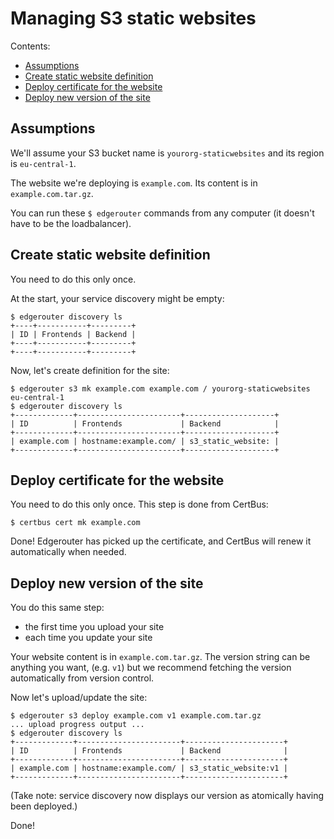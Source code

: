 Managing S3 static websites
===========================

Contents:

- [Assumptions](#assumptions)
- [Create static website definition](#create-static-website-definition)
- [Deploy certificate for the website](#deploy-certificate-for-the-website)
- [Deploy new version of the site](#deploy-new-version-of-the-site)


Assumptions
-----------

We'll assume your S3 bucket name is `yourorg-staticwebsites` and its region is `eu-central-1`.

The website we're deploying is `example.com`. Its content is in `example.com.tar.gz`.

You can run these `$ edgerouter` commands from any computer (it doesn't have to be the
loadbalancer).


Create static website definition
--------------------------------

You need to do this only once. 

At the start, your service discovery might be empty:

```console
$ edgerouter discovery ls
+----+-----------+---------+
| ID | Frontends | Backend |
+----+-----------+---------+
+----+-----------+---------+
```

Now, let's create definition for the site:

```console
$ edgerouter s3 mk example.com example.com / yourorg-staticwebsites eu-central-1
$ edgerouter discovery ls
+-------------+-----------------------+--------------------+
| ID          | Frontends             | Backend            |
+-------------+-----------------------+--------------------+
| example.com | hostname:example.com/ | s3_static_website: |
+-------------+-----------------------+--------------------+
```


Deploy certificate for the website
----------------------------------

You need to do this only once. This step is done from CertBus:

```console
$ certbus cert mk example.com
```

Done! Edgerouter has picked up the certificate, and CertBus will renew it automatically
when needed.


Deploy new version of the site
------------------------------

You do this same step:

- the first time you upload your site
- each time you update your site

Your website content is in `example.com.tar.gz`. The version string can be anything you want,
(e.g. `v1`) but we recommend fetching the version automatically from version control.

Now let's upload/update the site:

```console
$ edgerouter s3 deploy example.com v1 example.com.tar.gz
... upload progress output ...
$ edgerouter discovery ls
+-------------+-----------------------+----------------------+
| ID          | Frontends             | Backend              |
+-------------+-----------------------+----------------------+
| example.com | hostname:example.com/ | s3_static_website:v1 |
+-------------+-----------------------+----------------------+
```

(Take note: service discovery now displays our version as atomically having been deployed.)

Done!
